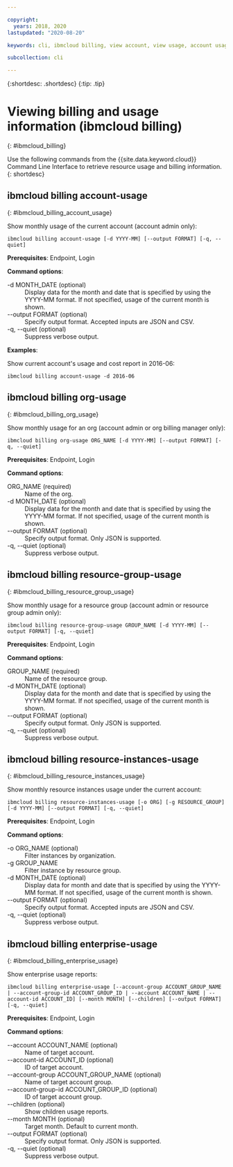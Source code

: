 ```yaml
---

copyright:
  years: 2018, 2020
lastupdated: "2020-08-20"

keywords: cli, ibmcloud billing, view account, view usage, account usage, resource groups, resources, org-usage

subcollection: cli

---
```



{:shortdesc: .shortdesc}
{:tip: .tip}

# Viewing billing and usage information (ibmcloud billing)
{: #ibmcloud_billing}

Use the following commands from the {{site.data.keyword.cloud}} Command Line Interface to retrieve resource usage and billing information.
{: shortdesc}
 
## ibmcloud billing account-usage
{: #ibmcloud_billing_account_usage}

Show monthly usage of the current account (account admin only):
```
ibmcloud billing account-usage [-d YYYY-MM] [--output FORMAT] [-q, --quiet]
```

<strong>Prerequisites</strong>:  Endpoint, Login

<strong>Command options</strong>:

<dl>
  <dt>-d MONTH_DATE (optional)</dt>
  <dd>Display data for the month and date that is specified by using the YYYY-MM format. If not specified, usage of the current month is shown.</dd>
  <dt>--output FORMAT (optional)</dt>
  <dd>Specify output format. Accepted inputs are JSON and CSV.</dd>
  <dt>-q, --quiet (optional)</dt>
  <dd>Suppress verbose output.</dd>
</dl>

<strong>Examples</strong>:

Show current account's usage and cost report in 2016-06:
```
ibmcloud billing account-usage -d 2016-06
```

## ibmcloud billing org-usage
{: #ibmcloud_billing_org_usage}

Show monthly usage for an org (account admin or org billing manager only):
```
ibmcloud billing org-usage ORG_NAME [-d YYYY-MM] [--output FORMAT] [-q, --quiet]
```

<strong>Prerequisites</strong>:  Endpoint, Login

<strong>Command options</strong>:

<dl>
  <dt>ORG_NAME (required)</dt>
  <dd>Name of the org.</dd>
  <dt>-d MONTH_DATE (optional)</dt>
  <dd>Display data for the month and date that is specified by using the YYYY-MM format. If not specified, usage of the current month is shown.</dd>
  <dt>--output FORMAT (optional)</dt>
  <dd>Specify output format. Only JSON is supported.</dd>
  <dt>-q, --quiet (optional)</dt>
  <dd>Suppress verbose output.</dd>
</dl>

## ibmcloud billing resource-group-usage
{: #ibmcloud_billing_resource_group_usage}

Show monthly usage for a resource group (account admin or resource group admin only):
```
ibmcloud billing resource-group-usage GROUP_NAME [-d YYYY-MM] [--output FORMAT] [-q, --quiet]
```

<strong>Prerequisites</strong>:  Endpoint, Login

<strong>Command options</strong>:

<dl>
  <dt>GROUP_NAME (required)</dt>
  <dd>Name of the resource group.</dd>
  <dt>-d MONTH_DATE (optional)</dt>
  <dd>Display data for the month and date that is specified by using the YYYY-MM format. If not specified, usage of the current month is shown.</dd>
  <dt>--output FORMAT (optional)</dt>
  <dd>Specify output format. Only JSON is supported.</dd>
  <dt>-q, --quiet (optional)</dt>
  <dd>Suppress verbose output.</dd>
</dl>

## ibmcloud billing resource-instances-usage
{: #ibmcloud_billing_resource_instances_usage}

Show monthly resource instances usage under the current account:
```
ibmcloud billing resource-instances-usage [-o ORG] [-g RESOURCE_GROUP] [-d YYYY-MM] [--output FORMAT] [-q, --quiet]
```

<strong>Prerequisites</strong>:  Endpoint, Login

<strong>Command options</strong>:

<dl>
  <dt>-o ORG_NAME (optional)</dt>
  <dd>Filter instances by organization.</dd>
  <dt>-g GROUP_NAME</dt>
  <dd>Filter instance by resource group.</dd>
  <dt>-d MONTH_DATE (optional)</dt>
  <dd>Display data for month and date that is specified by using the YYYY-MM format. If not specified, usage of the current month is shown.</dd>
  <dt>--output FORMAT (optional)</dt>
  <dd>Specify output format. Accepted inputs are JSON and CSV.</dd>
  <dt>-q, --quiet (optional)</dt>
  <dd>Suppress verbose output.</dd>
</dl>

## ibmcloud billing enterprise-usage
{: #ibmcloud_billing_enterprise_usage}

Show enterprise usage reports:
```
ibmcloud billing enterprise-usage [--account-group ACCOUNT_GROUP_NAME | --account-group-id ACCOUNT_GROUP_ID | --account ACCOUNT_NAME | --account-id ACCOUNT_ID] [--month MONTH] [--children] [--output FORMAT] [-q, --quiet]
```

<strong>Prerequisites</strong>:  Endpoint, Login

<strong>Command options</strong>:

<dl>
  <dt>--account ACCOUNT_NAME (optional)</dt>
  <dd>Name of target account.</dd>
  <dt>--account-id ACCOUNT_ID (optional)</dt>
  <dd>ID of target account.</dd>
  <dt>--account-group ACCOUNT_GROUP_NAME (optional)</dt>
  <dd>Name of target account group.</dd>
  <dt>--account-group-id ACCOUNT_GROUP_ID (optional)</dt>
  <dd>ID of target account group.</dd>
  <dt>--children (optional)</dt>
  <dd>Show children usage reports.</dd>
  <dt>--month MONTH (optional)</dt>
  <dd>Target month. Default to current month.</dd>
  <dt>--output FORMAT (optional)</dt>
  <dd>Specify output format. Only JSON is supported.</dd>
  <dt>-q, --quiet (optional)</dt>
  <dd>Suppress verbose output.</dd>
</dl>
